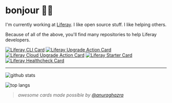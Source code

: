 # bonjour 🐻‍❄️

I'm currently working at [Liferay](https://www.liferay.com/).
I like open source stuff.
I like helping others.

Because of all of the above, you'll find many repositories to help Liferay developers.

[![Liferay CLI Card](https://github-readme-stats.vercel.app/api/pin/?username=lgdd&repo=liferay-cli&layout=compact)](https://github.com/lgdd/liferay-cli)
[![Liferay Upgrade Action Card](https://github-readme-stats.vercel.app/api/pin/?username=lgdd&repo=liferay-upgrade-action)](https://github.com/lgdd/liferay-upgrade-action)
[![Liferay Cloud Upgrade Action Card](https://github-readme-stats.vercel.app/api/pin/?username=lgdd&repo=liferay-cloud-upgrade-action)](https://github.com/lgdd/liferay-cloud-upgrade-action)
[![Liferay Starter Card](https://github-readme-stats.vercel.app/api/pin/?username=lgdd&repo=liferay-starter)](https://github.com/lgdd/liferay-starter)
[![Liferay Healthcheck Card](https://github-readme-stats.vercel.app/api/pin/?username=lgdd&repo=liferay-healthcheck)](https://github.com/lgdd/liferay-healtcheck)

---

![github stats](https://github-readme-stats.vercel.app/api?username=lgdd&hide_title=true&show_icons=true&theme=transparent)

![top langs](https://github-readme-stats.vercel.app/api/top-langs/?username=lgdd&layout=donut&hide=html,freemarker,css&exclude_repo=dotfiles&theme=&theme=transparent)

> _awesome cards made possible by [@anuraghazra](https://github.com/anuraghazra)_